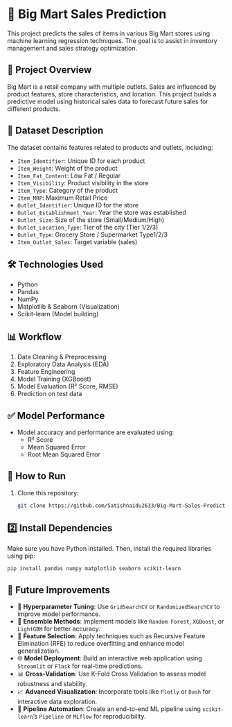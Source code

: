 # 🛒 Big Mart Sales Prediction

This project predicts the sales of items in various Big Mart stores using machine learning regression techniques. The goal is to assist in inventory management and sales strategy optimization.

## 📌 Project Overview

Big Mart is a retail company with multiple outlets. Sales are influenced by product features, store characteristics, and location. This project builds a predictive model using historical sales data to forecast future sales for different products.

## 📁 Dataset Description

The dataset contains features related to products and outlets, including:

- `Item_Identifier`: Unique ID for each product
- `Item_Weight`: Weight of the product
- `Item_Fat_Content`: Low Fat / Regular
- `Item_Visibility`: Product visibility in the store
- `Item_Type`: Category of the product
- `Item_MRP`: Maximum Retail Price
- `Outlet_Identifier`: Unique ID for the store
- `Outlet_Establishment_Year`: Year the store was established
- `Outlet_Size`: Size of the store (Small/Medium/High)
- `Outlet_Location_Type`: Tier of the city (Tier 1/2/3)
- `Outlet_Type`: Grocery Store / Supermarket Type1/2/3
- `Item_Outlet_Sales`: Target variable (sales)

## 🛠️ Technologies Used

- Python
- Pandas
- NumPy
- Matplotlib & Seaborn (Visualization)
- Scikit-learn (Model building)

## 📊 Workflow

1. Data Cleaning & Preprocessing
2. Exploratory Data Analysis (EDA)
3. Feature Engineering
4. Model Training (XGBoost)
5. Model Evaluation (R² Score, RMSE)
6. Prediction on test data

## ✅ Model Performance

- Model accuracy and performance are evaluated using:
  - R² Score
  - Mean Squared Error
  - Root Mean Squared Error

## 🚀 How to Run

1. Clone this repository:
   ```bash
   git clone https://github.com/Satishnaidu2633/Big-Mart-Sales-Prediction
   ```
## 2️⃣ Install Dependencies

Make sure you have Python installed. Then, install the required libraries using pip:

```bash
pip install pandas numpy matplotlib seaborn scikit-learn
```
## 🚀 Future Improvements

- 🔧 **Hyperparameter Tuning**: Use `GridSearchCV` or `RandomizedSearchCV` to improve model performance.
- 🌲 **Ensemble Methods**: Implement models like `Random Forest`, `XGBoost`, or `LightGBM` for better accuracy.
- 🧠 **Feature Selection**: Apply techniques such as Recursive Feature Elimination (RFE) to reduce overfitting and enhance model generalization.
- 🌐 **Model Deployment**: Build an interactive web application using `Streamlit` or `Flask` for real-time predictions.
- 📊 **Cross-Validation**: Use K-Fold Cross Validation to assess model robustness and stability.
- 📈 **Advanced Visualization**: Incorporate tools like `Plotly` or `Dash` for interactive data exploration.
- 🧹 **Pipeline Automation**: Create an end-to-end ML pipeline using `scikit-learn`’s `Pipeline` or `MLflow` for reproducibility.

